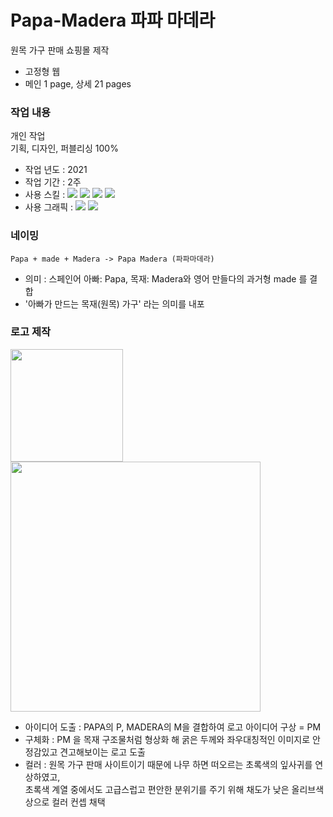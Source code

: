 ﻿# Papa-Madera 파파 마데라
원목 가구 판매 쇼핑몰 제작

- 고정형 웹
- 메인 1 page, 상세 21 pages

### 작업 내용
개인 작업<br/>
기획, 디자인, 퍼블리싱 100%
-   작업 년도 : 2021
-   작업 기간 : 2주
-   사용 스킬 : <img src="https://img.shields.io/badge/HTML5-red?style=flat-square&logo=HTML5&logoColor=white"/> <img src="https://img.shields.io/badge/CSS3-blue?style=flat-square&logo=CSS3&logoColor=white"/> <img src="https://img.shields.io/badge/JavaScript-yellow?style=flat-square&logo=JavaScript&logoColor=white"/> <img src="https://img.shields.io/badge/JQuery-green?style=flat-square&logo=JQuery&logoColor=white"/>
-   사용 그래픽 :  <img src="https://img.shields.io/badge/Adobe Photoshop-navy?style=flat-square&logo=Adobe Photoshop&logoColor=white"/> <img src="https://img.shields.io/badge/Adobe Illustrator-orange?style=flat-square&logo=Adobe Illustrator&logoColor=white"/> 

###  네이밍
```
Papa + made + Madera -> Papa Madera (파파마데라)
```
-  의미 : 스페인어 아빠: Papa, 목재: Madera와 영어 만들다의 과거형 made 를 결합
-  '아빠가 만드는 목재(원목) 가구' 라는 의미를 내포

### 로고 제작
<img src="https://user-images.githubusercontent.com/106140816/174446128-fb2eac84-0d35-4a61-b1f5-212aa8b81ea0.png" width="180">
<img src="https://user-images.githubusercontent.com/106140816/174446141-040c3008-97fd-4c2f-bdbd-7404191a3f05.png" width="400">

-  아이디어 도출 : PAPA의 P, MADERA의 M을 결합하여 로고 아이디어 구상 = PM
-  구체화 : PM 을 목재 구조물처럼 형상화 해 굵은 두께와 좌우대칭적인 이미지로 안정감있고 견고해보이는 로고 도출
-  컬러 : 원목 가구 판매 사이트이기 때문에 나무 하면 떠오르는 초록색의 잎사귀를 연상하였고,<br> 초록색 계열 중에서도 고급스럽고 편안한 분위기를 주기 위해 채도가 낮은 올리브색상으로 컬러 컨셉 채택
